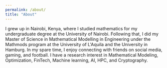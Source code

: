 ```yaml
---
permalink: /about/
title: "About"
---
```


I grew up in Nairobi, Kenya, where I studied mathematics for my undergraduate degree at the University of Nairobi. Following that, I did my Master of Science in Mathematical Modelling in Engineering under the Mathmods program at the University of L'Aquila and the University in Hamburg. In my spare time, I enjoy connecting with friends on social media, gaming, and football.  I have a research interest in Mathematical Modeling, Optimization, FinTech, Machine learning, AI, HPC, and Cryptography.



